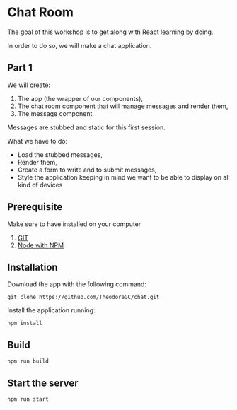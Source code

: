 Chat Room
===
The goal of this workshop is to get along with React learning by doing.

In order to do so, we will make a chat application.

Part 1
----
We will create:

1. The app (the wrapper of our components),
2. The chat room component that will manage messages and render them,
3. The message component.

Messages are stubbed and static for this first session.

What we have to do:

* Load the stubbed messages,
* Render them,
* Create a form to write and to submit messages,
* Style the application keeping in mind we want to be able to display on all kind of devices

Prerequisite
------------
Make sure to have installed on your computer

1. [GIT](https://git-scm.com/downloads)
2. [Node with NPM](https://nodejs.org/en/download/)


Installation
----
Download the app with the following command:

	git clone https://github.com/TheodoreGC/chat.git

Install the application running:

	npm install

Build
----
	npm run build

Start the server
----
 	npm run start
